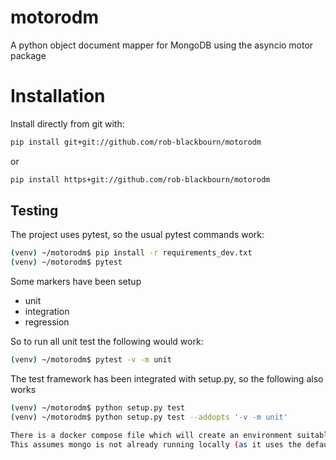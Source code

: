 # motorodm
A python object document mapper for MongoDB using the asyncio motor package

# Installation

Install directly from git with:

```bash
pip install git+git://github.com/rob-blackbourn/motorodm
```

or

```bash
pip install https+git://github.com/rob-blackbourn/motorodm
```

Testing
-------

The project uses pytest, so the usual pytest commands work:

```bash
(venv) ~/motorodm$ pip install -r requirements_dev.txt
(venv) ~/motorodm$ pytest
```

Some markers have been setup
- unit
- integration
- regression

So to run all unit test the following would work:

```bash
(venv) ~/motorodm$ pytest -v -m unit
```

The test framework has been integrated with setup.py, so the following also works
```bash
(venv) ~/motorodm$ python setup.py test
(venv) ~/motorodm$ python setup.py test --addopts '-v -m unit'

There is a docker compose file which will create an environment suitable for integration tests.
This assumes mongo is not already running locally (as it uses the default port) and requires docker and docker-compose.


